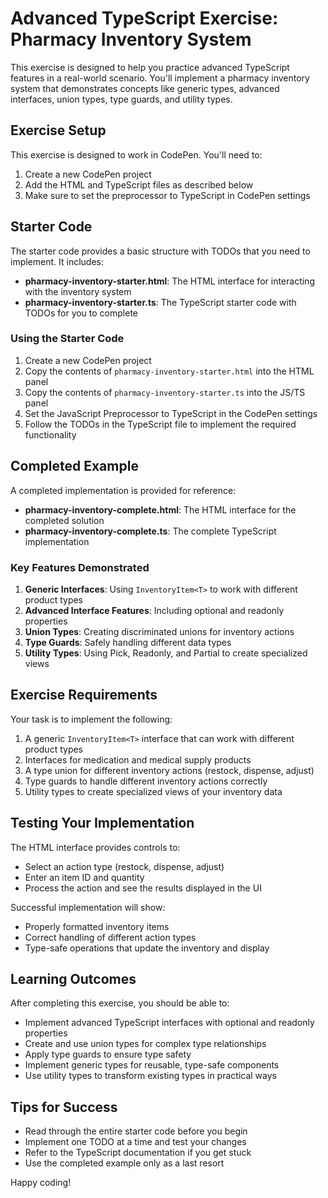 # Advanced TypeScript Exercise: Pharmacy Inventory System

This exercise is designed to help you practice advanced TypeScript features in a real-world scenario. You'll implement a pharmacy inventory system that demonstrates concepts like generic types, advanced interfaces, union types, type guards, and utility types.

## Exercise Setup

This exercise is designed to work in CodePen. You'll need to:

1. Create a new CodePen project
2. Add the HTML and TypeScript files as described below
3. Make sure to set the preprocessor to TypeScript in CodePen settings

## Starter Code

The starter code provides a basic structure with TODOs that you need to implement. It includes:

- **pharmacy-inventory-starter.html**: The HTML interface for interacting with the inventory system
- **pharmacy-inventory-starter.ts**: The TypeScript starter code with TODOs for you to complete

### Using the Starter Code

1. Create a new CodePen project
2. Copy the contents of `pharmacy-inventory-starter.html` into the HTML panel
3. Copy the contents of `pharmacy-inventory-starter.ts` into the JS/TS panel
4. Set the JavaScript Preprocessor to TypeScript in the CodePen settings
5. Follow the TODOs in the TypeScript file to implement the required functionality

## Completed Example

A completed implementation is provided for reference:

- **pharmacy-inventory-complete.html**: The HTML interface for the completed solution
- **pharmacy-inventory-complete.ts**: The complete TypeScript implementation

### Key Features Demonstrated

1. **Generic Interfaces**: Using `InventoryItem<T>` to work with different product types
2. **Advanced Interface Features**: Including optional and readonly properties
3. **Union Types**: Creating discriminated unions for inventory actions
4. **Type Guards**: Safely handling different data types
5. **Utility Types**: Using Pick, Readonly, and Partial to create specialized views

## Exercise Requirements

Your task is to implement the following:

1. A generic `InventoryItem<T>` interface that can work with different product types
2. Interfaces for medication and medical supply products
3. A type union for different inventory actions (restock, dispense, adjust)
4. Type guards to handle different inventory actions correctly
5. Utility types to create specialized views of your inventory data

## Testing Your Implementation

The HTML interface provides controls to:
- Select an action type (restock, dispense, adjust)
- Enter an item ID and quantity
- Process the action and see the results displayed in the UI

Successful implementation will show:
- Properly formatted inventory items
- Correct handling of different action types
- Type-safe operations that update the inventory and display

## Learning Outcomes

After completing this exercise, you should be able to:
- Implement advanced TypeScript interfaces with optional and readonly properties
- Create and use union types for complex type relationships
- Apply type guards to ensure type safety
- Implement generic types for reusable, type-safe components
- Use utility types to transform existing types in practical ways

## Tips for Success

- Read through the entire starter code before you begin
- Implement one TODO at a time and test your changes
- Refer to the TypeScript documentation if you get stuck
- Use the completed example only as a last resort

Happy coding! 